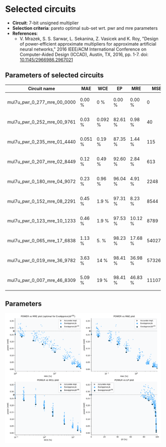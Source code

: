 
Selected circuits
===================
 - **Circuit**: 7-bit unsigned multiplier
 - **Selection criteria**: pareto optimal sub-set wrt. pwr and mre parameters
 - **References**: 
   - V. Mrazek, S. S. Sarwar, L. Sekanina, Z. Vasicek and K. Roy, "Design of power-efficient approximate multipliers for approximate artificial neural networks," 2016 IEEE/ACM International Conference on Computer-Aided Design (ICCAD), Austin, TX, 2016, pp. 1-7. doi: [10.1145/2966986.2967021](https://dx.doi.org/10.1145/2966986.2967021)


Parameters of selected circuits
----------------------------

| Circuit name | MAE | WCE | EP | MRE | MSE | Download |
| --- |  --- | --- | --- | --- | --- | --- | 
| mul7u_pwr_0_277_mre_00_0000 | 0.00 % | 0 % | 0.00 % | 0.00 % | 0 |  [[Verilog<sub>generic</sub>](mul7u_pwr_0_277_mre_00_0000_gen.v)] [[Verilog<sub>PDK45</sub>](mul7u_pwr_0_277_mre_00_0000_pdk45.v)]  [[C](mul7u_pwr_0_277_mre_00_0000.c)] |
| mul7u_pwr_0_252_mre_00_9761 | 0.03 % | 0.092 % | 82.61 % | 0.98 % | 40 |  [[Verilog<sub>generic</sub>](mul7u_pwr_0_252_mre_00_9761_gen.v)] [[Verilog<sub>PDK45</sub>](mul7u_pwr_0_252_mre_00_9761_pdk45.v)]  [[C](mul7u_pwr_0_252_mre_00_9761.c)] |
| mul7u_pwr_0_235_mre_01_4440 | 0.051 % | 0.19 % | 87.35 % | 1.44 % | 115 |  [[Verilog<sub>generic</sub>](mul7u_pwr_0_235_mre_01_4440_gen.v)] [[Verilog<sub>PDK45</sub>](mul7u_pwr_0_235_mre_01_4440_pdk45.v)]  [[C](mul7u_pwr_0_235_mre_01_4440.c)] |
| mul7u_pwr_0_207_mre_02_8449 | 0.12 % | 0.49 % | 92.60 % | 2.84 % | 613 |  [[Verilog<sub>generic</sub>](mul7u_pwr_0_207_mre_02_8449_gen.v)] [[Verilog<sub>PDK45</sub>](mul7u_pwr_0_207_mre_02_8449_pdk45.v)]  [[C](mul7u_pwr_0_207_mre_02_8449.c)] |
| mul7u_pwr_0_180_mre_04_9072 | 0.23 % | 0.96 % | 96.04 % | 4.91 % | 2248 |  [[Verilog<sub>generic</sub>](mul7u_pwr_0_180_mre_04_9072_gen.v)] [[Verilog<sub>PDK45</sub>](mul7u_pwr_0_180_mre_04_9072_pdk45.v)]  [[C](mul7u_pwr_0_180_mre_04_9072.c)] |
| mul7u_pwr_0_152_mre_08_2291 | 0.45 % | 1.9 % | 97.31 % | 8.23 % | 8544 |  [[Verilog<sub>generic</sub>](mul7u_pwr_0_152_mre_08_2291_gen.v)] [[Verilog<sub>PDK45</sub>](mul7u_pwr_0_152_mre_08_2291_pdk45.v)]  [[C](mul7u_pwr_0_152_mre_08_2291.c)] |
| mul7u_pwr_0_123_mre_10_1233 | 0.46 % | 1.9 % | 97.53 % | 10.12 % | 8789 |  [[Verilog<sub>generic</sub>](mul7u_pwr_0_123_mre_10_1233_gen.v)] [[Verilog<sub>PDK45</sub>](mul7u_pwr_0_123_mre_10_1233_pdk45.v)]  [[C](mul7u_pwr_0_123_mre_10_1233.c)] |
| mul7u_pwr_0_065_mre_17_6838 | 1.13 % | 5. % | 98.23 % | 17.68 % | 54027 |  [[Verilog<sub>generic</sub>](mul7u_pwr_0_065_mre_17_6838_gen.v)] [[Verilog<sub>PDK45</sub>](mul7u_pwr_0_065_mre_17_6838_pdk45.v)]  [[C](mul7u_pwr_0_065_mre_17_6838.c)] |
| mul7u_pwr_0_019_mre_36_9782 | 3.63 % | 14 % | 98.41 % | 36.98 % | 573266 |  [[Verilog<sub>generic</sub>](mul7u_pwr_0_019_mre_36_9782_gen.v)] [[Verilog<sub>PDK45</sub>](mul7u_pwr_0_019_mre_36_9782_pdk45.v)]  [[C](mul7u_pwr_0_019_mre_36_9782.c)] |
| mul7u_pwr_0_007_mre_46_8309 | 5.09 % | 19 % | 98.41 % | 46.83 % | 1110712 |  [[Verilog<sub>generic</sub>](mul7u_pwr_0_007_mre_46_8309_gen.v)] [[Verilog<sub>PDK45</sub>](mul7u_pwr_0_007_mre_46_8309_pdk45.v)]  [[C](mul7u_pwr_0_007_mre_46_8309.c)] |
    
Parameters
--------------
![Parameters figure](fig.png)
             